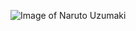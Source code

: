 ![Image of Naruto Uzumaki](https://user-images.githubusercontent.com/79158879/130392975-7c78f24f-208e-4fec-94c1-6c31f5329c5e.png)
